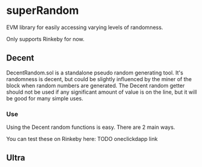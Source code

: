 # superRandom
EVM library for easily accessing varying levels of randomness.

Only supports Rinkeby for now.

## Decent
DecentRandom.sol is a standalone pseudo random generating tool. It's randomness is decent, but could be slightly influenced by the miner of the block when random numbers are generated.  The Decent random getter should not be used if any significant amount of value is on the line, but it will be good for many simple uses.

### Use
Using the Decent random functions is easy. There are 2 main ways.

You can test these on Rinkeby here: TODO oneclickdapp link

## Ultra
